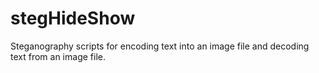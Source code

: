 # stegHideShow
Steganography scripts for encoding text into an image file and decoding text from an image file.
